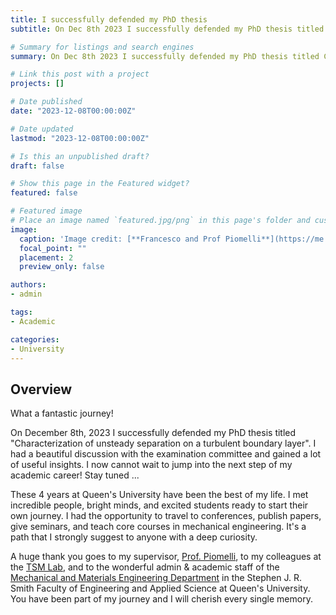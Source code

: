```yaml
---
title: I successfully defended my PhD thesis 
subtitle: On Dec 8th 2023 I successfully defended my PhD thesis titled Characterization of unsteady separation on a turbulent boundary layer.

# Summary for listings and search engines
summary: On Dec 8th 2023 I successfully defended my PhD thesis titled Characterization of unste    ady separation on a turbulent boundary layer.

# Link this post with a project
projects: []

# Date published
date: "2023-12-08T00:00:00Z"

# Date updated
lastmod: "2023-12-08T00:00:00Z"

# Is this an unpublished draft?
draft: false

# Show this page in the Featured widget?
featured: false

# Featured image
# Place an image named `featured.jpg/png` in this page's folder and customize its options here.
image:
  caption: 'Image credit: [**Francesco and Prof Piomelli**](https://me.queensu.ca/People/Piomelli/TSMLab.html)'
  focal_point: ""
  placement: 2
  preview_only: false

authors:
- admin

tags:
- Academic

categories:
- University
---
```


## Overview
What a fantastic journey!

On December 8th, 2023 I successfully defended my PhD thesis titled "Characterization of unsteady separation on a turbulent boundary layer". I had a beautiful discussion with the examination committee and gained a lot of useful insights. I now cannot wait to jump into the next step of my academic career! Stay tuned ...  

These 4 years at Queen's University have been the best of my life. I met incredible people, bright minds, and excited students ready to start their own journey. I had the opportunity to travel to conferences, publish papers, give seminars, and teach core courses in mechanical engineering. It's a path that I strongly suggest to anyone with a deep curiosity. 

A huge thank you goes to my supervisor, [Prof. Piomelli](https://smithengineering.queensu.ca/directory/faculty/ugo-piomelli), to my colleagues at the [TSM Lab](https://smithengineering.queensu.ca/mme/faculty/piomelli/tsm-lab.html), and to the wonderful admin & academic staff of the [Mechanical and Materials Engineering Department](https://smithengineering.queensu.ca/mme/index.html) in the Stephen J. R. Smith Faculty of Engineering and Applied Science at Queen's University. You have been part of my journey and I will cherish every single memory.
